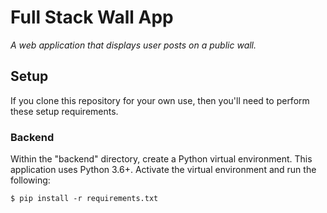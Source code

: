 # Full Stack Wall App

_A web application that displays user posts on a public wall._

## Setup

If you clone this repository for your own use, then you'll need to perform these setup requirements.

### Backend

Within the "backend" directory, create a Python virtual environment. This application uses Python 3.6+. Activate the virtual environment and run the following:

`$ pip install -r requirements.txt`
